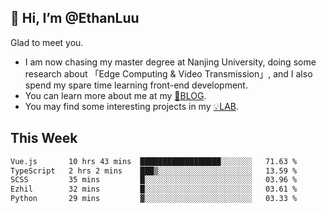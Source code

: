 ## 👋 Hi, I’m @EthanLuu

Glad to meet you.

- I am now chasing my master degree at Nanjing University, doing some research about 「Edge Computing & Video Transmission」, and I also spend my spare time learning front-end development.
- You can learn more about me at my [📝BLOG](https://blog.ethanloo.cn).
- You may find some interesting projects in my [💡LAB](https://lab.ethanloo.cn).

## This Week
<!--START_SECTION:waka-->

```txt
Vue.js       10 hrs 43 mins  ██████████████████░░░░░░░   71.63 %
TypeScript   2 hrs 2 mins    ███▒░░░░░░░░░░░░░░░░░░░░░   13.59 %
SCSS         35 mins         █░░░░░░░░░░░░░░░░░░░░░░░░   03.96 %
Ezhil        32 mins         █░░░░░░░░░░░░░░░░░░░░░░░░   03.61 %
Python       29 mins         ▓░░░░░░░░░░░░░░░░░░░░░░░░   03.33 %
```

<!--END_SECTION:waka-->

